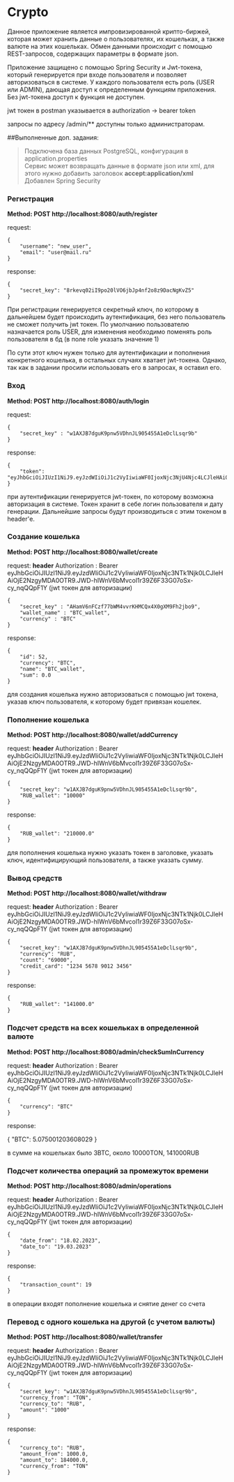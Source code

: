 # Crypto

Данное приложение является импровизированной крипто-биржей, которая может хранить данные о пользователях, их кошельках, а также валюте на этих кошельках.
Обмен данными происходит с помощью REST-запросов, содержащих параметры в формате json.

Приложение защищено с помощью Spring Security и Jwt-токена, который генерируется при входе пользователя и позволяет авторизоваться в системе. У каждого пользователя есть
роль (USER или ADMIN), дающая доступ к определенным функциям приложения. Без jwt-токена доступ к функция не доступен.

jwt токен в postman указывается в authorization -> bearer token

запросы по адресу /admin/** доступны только администраторам.

##Выполненные доп. задания:

> Подключена база данных PostgreSQL, конфигурация в application.properties</br>
> Сервис может возвращать данные в формате json или xml, для этого нужно добавить заголовок **accept:application/xml**</br>
> Добавлен Spring Security</br>

### Регистрация

**Method: POST http://localhost:8080/auth/register**

request:
```
{
    "username": "new_user",
    "email": "user@mail.ru"
}
```
response:
```
{
    "secret_key": "8rkevq02iI9po20lVO6jbJp4nf2o8z9DacNgKvZ5"
}
```
При регистрации генерируется секретный ключ, по которому в дальнейшем будет происходить аутентификация, без него пользователь не сможет получить jwt токен.
По умолчанию пользователю назначается роль USER, для изменения необходимо поменять роль пользователя в бд (в поле role указать значение 1) 

По сути этот ключ нужен только для аутентификации и пополнения конкретного кошелька, в остальных случаях хватает jwt-токена. Однако, так как в задании просили использовать его в запросах, я оставил его.

### Вход

**Method: POST http://localhost:8080/auth/login**

request:
```
{
    "secret_key" : "w1AXJB7dguK9pnw5VDhnJL905455A1eDclLsqr9b"
}
```
response:
```
{
    "token": "eyJhbGciOiJIUzI1NiJ9.eyJzdWIiOiJ1c2VyIiwiaWF0IjoxNjc3NjU4Njc4LCJleHAiOjE2NzgyNjM0Nzh9.svLoy8AdZLCK3OuZ2tViXRqCVCV_E2EEnFrWK50ivnE"
}
```
при аутентификации генерируется jwt-токен, по которому возможна авторизация в системе. Токен хранит в себе логин пользователя и дату генерации. Дальнейшие запросы будут производиться с этим токеном в header'е.

### Создание кошелька

**Method: POST http://localhost:8080/wallet/create**

request:
**header**
Authorization :  Bearer eyJhbGciOiJIUzI1NiJ9.eyJzdWIiOiJ1c2VyIiwiaWF0IjoxNjc3NTk1Njk0LCJleHAiOjE2NzgyMDA0OTR9.JWD-hIWnV6bMvcol1r39Z6F33G07oSx-cy_nqQQpF1Y
(jwt токен для авторизации)

```
{
    "secret_key" : "AHamV6nFCzf77bWM4vvrKHMCQx4X0gXM9Fh2jbo9",
    "wallet_name" : "BTC_wallet",
    "currency" : "BTC"
}
```

response: 
```
{
    "id": 52,
    "currency": "BTC",
    "name": "BTC_wallet",
    "sum": 0.0
}
```

для создания кошелька нужно авторизоваться с помощью jwt токена, указав ключ пользователя, к которому будет привязан кошелек.

### Пополнение кошелька

**Method: POST http://localhost:8080/wallet/addCurrency**

request:
**header**
Authorization :  Bearer eyJhbGciOiJIUzI1NiJ9.eyJzdWIiOiJ1c2VyIiwiaWF0IjoxNjc3NTk1Njk0LCJleHAiOjE2NzgyMDA0OTR9.JWD-hIWnV6bMvcol1r39Z6F33G07oSx-cy_nqQQpF1Y
(jwt токен для авторизации)

```
{
	"secret_key": "w1AXJB7dguK9pnw5VDhnJL905455A1eDclLsqr9b",
	"RUB_wallet": "10000"
}
```

response:

```
{
    "RUB_wallet": "210000.0"
}
```

для пополнения кошелька нужно указать токен в заголовке, указать ключ, идентифицирующий пользователя, а также указать сумму.

### Вывод средств

**Method: POST http://localhost:8080/wallet/withdraw**

request:
**header**
Authorization :  Bearer eyJhbGciOiJIUzI1NiJ9.eyJzdWIiOiJ1c2VyIiwiaWF0IjoxNjc3NTk1Njk0LCJleHAiOjE2NzgyMDA0OTR9.JWD-hIWnV6bMvcol1r39Z6F33G07oSx-cy_nqQQpF1Y
(jwt токен для авторизации)

```
{
	"secret_key": "w1AXJB7dguK9pnw5VDhnJL905455A1eDclLsqr9b",
	"currency": "RUB",
	"count": "69000",
	"credit_card": "1234 5678 9012 3456"
}
```

response:

```
{
    "RUB_wallet": "141000.0"
}
```

### Подсчет средств на всех кошельках в определенной валюте

**Method: POST http://localhost:8080/admin/checkSumInCurrency**

request:
**header**
Authorization :  Bearer eyJhbGciOiJIUzI1NiJ9.eyJzdWIiOiJ1c2VyIiwiaWF0IjoxNjc3NTk1Njk0LCJleHAiOjE2NzgyMDA0OTR9.JWD-hIWnV6bMvcol1r39Z6F33G07oSx-cy_nqQQpF1Y
(jwt токен для авторизации)

```
{
	"currency": "BTC"
}
```
response:

{
    "BTC": 5.075001203608029
}

в сумме на кошельках было 3BTC, около 10000TON, 141000RUB

### Подсчет количества операций за промежуток времени

**Method: POST http://localhost:8080/admin/operations**

request:
**header**
Authorization :  Bearer eyJhbGciOiJIUzI1NiJ9.eyJzdWIiOiJ1c2VyIiwiaWF0IjoxNjc3NTk1Njk0LCJleHAiOjE2NzgyMDA0OTR9.JWD-hIWnV6bMvcol1r39Z6F33G07oSx-cy_nqQQpF1Y
(jwt токен для авторизации)

```
{
	"date_from": "18.02.2023",
	"date_to": "19.03.2023"
}
```

response:

```
{
    "transaction_count": 19
}
```

в операции входят пополнение кошелька и снятие денег со счета

### Перевод с одного кошелька на другой (с учетом валюты)

**Method: POST http://localhost:8080/wallet/transfer**

request:
**header**
Authorization :  Bearer eyJhbGciOiJIUzI1NiJ9.eyJzdWIiOiJ1c2VyIiwiaWF0IjoxNjc3NTk1Njk0LCJleHAiOjE2NzgyMDA0OTR9.JWD-hIWnV6bMvcol1r39Z6F33G07oSx-cy_nqQQpF1Y
(jwt токен для авторизации)

```
{
	"secret_key": "w1AXJB7dguK9pnw5VDhnJL905455A1eDclLsqr9b",
	"currency_from": "TON",
	"currency_to": "RUB",
	"amount": "1000"
}
```

response:

```
{
    "currency_to": "RUB",
    "amount_from": 1000.0,
    "amount_to": 184000.0,
    "currency_from": "TON"
}
```




  

